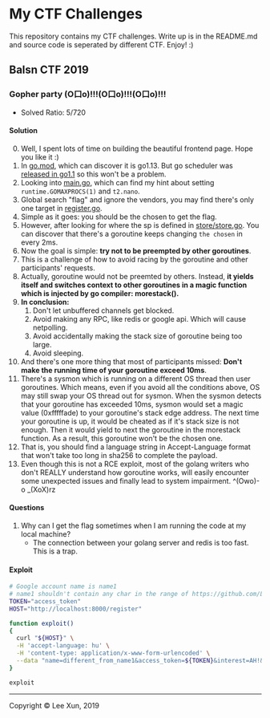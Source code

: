 # My CTF Challenges

This repository contains my CTF challenges. Write up is in the README.md and source code is seperated by different CTF.
Enjoy! :)


## Balsn CTF 2019

### Gopher party (O口o)!!!(O口o)!!!(O口o)!!!

- Solved Ratio: 5/720

#### Solution

0. Well, I spent lots of time on building the beautiful frontend page. Hope you like it :)
1. In [go.mod](balsn-ctf-2019/gopher-party/go.mod), which can discover it is go1.13. But go scheduler was [released in go1.1](http://morsmachine.dk/go-scheduler) so this won't be a problem.
3. Looking into [main.go](balsn-ctf-2019/gopher-party/main.go), which can find my hint about setting `runtime.GOMAXPROCS(1)` and `t2.nano`.
4. Global search "flag" and ignore the vendors, you may find there's only one target in [register.go](balsn-ctf-2019/gopher-party/controller/register.go).
5. Simple as it goes: you should be the chosen to get the flag.
6. However, after looking for where the sp is defined in [store/store.go](balsn-ctf-2019/gopher-party/store/store.go). You can discover that there's a goroutine keeps changing `the chosen` in every 2ms. 
7. Now the goal is simple: <b>try not to be preempted by other goroutines</b>.
7. This is a challenge of how to avoid racing by the goroutine and other participants' requests.
8. Actually, goroutine would not be preemted by others. Instead, <b>it yields itself and switches context to other goroutines in a magic function which is injected by go compiler: morestack().</b>
9. <b>In conclusion:</b>
    1. Don't let unbuffered channels get blocked.
    1. Avoid making any RPC, like redis or google api. Which will cause netpolling.
    1. Avoid accidentally making the stack size of goroutine being too large.
    1. Avoid sleeping.
10. And there's one more thing that most of participants missed: <b>Don't make the running time of your goroutine exceed 10ms</b>.
11. There's a sysmon which is running on a different OS thread then user goroutines. Which means, even if you avoid all the conditions above, OS may still swap your OS thread out for sysmon. When the sysmon detects that your goroutine has exceeded 10ms, sysmon would set a magic value (0xfffffade) to your goroutine's stack edge address. The next time your goroutine is up, it would be cheated as if it's stack size is not enough. Then it would yield to next the goroutine in the morestack function. As a result, this goroutine won't be the chosen one.
12. That is, you should find a language string in Accept-Language format that won't take too long in sha256 to complete the payload.
13. Even though this is not a RCE exploit, most of the golang writers who don't REALLY understand how goroutine works, will easily encounter some unexpected issues and finally lead to system impairment. ^(Owo)-o _(XoX)rz

#### Questions

1. Why can I get the flag sometimes when I am running the code at my local machine?
    - The connection between your golang server and redis is too fast. This is a trap.

#### Exploit

```bash
# Google account name is name1
# name1 shouldn't contain any char in the range of https://github.com/LeeXun/my-ctf-challenges/blob/master/balsn-ctf-2019/gopher-party/config/config.go#L8
TOKEN="access_token"
HOST="http://localhost:8000/register"

function exploit()
{
  curl "${HOST}" \
  -H 'accept-language: hu' \
  -H 'content-type: application/x-www-form-urlencoded' \
  --data "name=different_from_name1&access_token=${TOKEN}&interest=AH!&age=-1&praise=&prove="
}

exploit
```

---
Copyright © Lee Xun, 2019

